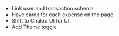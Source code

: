 - Link user and transaction schema
- Have cards for each expense on the page
- Shift to Chakra UI for UI
- Add Theme toggle
